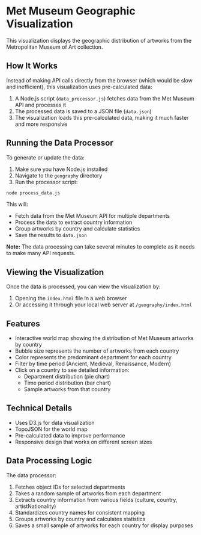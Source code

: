 # Met Museum Geographic Visualization

This visualization displays the geographic distribution of artworks from the Metropolitan Museum of Art collection.

## How It Works

Instead of making API calls directly from the browser (which would be slow and inefficient), this visualization uses pre-calculated data:

1. A Node.js script (`data_processor.js`) fetches data from the Met Museum API and processes it
2. The processed data is saved to a JSON file (`data.json`)
3. The visualization loads this pre-calculated data, making it much faster and more responsive

## Running the Data Processor

To generate or update the data:

1. Make sure you have Node.js installed
2. Navigate to the `geography` directory
3. Run the processor script:

```bash
node process_data.js
```

This will:
- Fetch data from the Met Museum API for multiple departments
- Process the data to extract country information
- Group artworks by country and calculate statistics
- Save the results to `data.json`

**Note:** The data processing can take several minutes to complete as it needs to make many API requests.

## Viewing the Visualization

Once the data is processed, you can view the visualization by:

1. Opening the `index.html` file in a web browser
2. Or accessing it through your local web server at `/geography/index.html`

## Features

- Interactive world map showing the distribution of Met Museum artworks by country
- Bubble size represents the number of artworks from each country
- Color represents the predominant department for each country
- Filter by time period (Ancient, Medieval, Renaissance, Modern)
- Click on a country to see detailed information:
  - Department distribution (pie chart)
  - Time period distribution (bar chart)
  - Sample artworks from that country

## Technical Details

- Uses D3.js for data visualization
- TopoJSON for the world map
- Pre-calculated data to improve performance
- Responsive design that works on different screen sizes

## Data Processing Logic

The data processor:

1. Fetches object IDs for selected departments
2. Takes a random sample of artworks from each department
3. Extracts country information from various fields (culture, country, artistNationality)
4. Standardizes country names for consistent mapping
5. Groups artworks by country and calculates statistics
6. Saves a small sample of artworks for each country for display purposes 